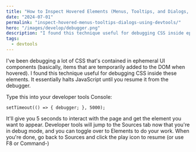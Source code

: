 ```yaml
---
title: "How to Inspect Hovered Elements (Menus, Tooltips, and Dialogs, Oh My)"
date: "2024-07-01"
permalink: "inspect-hovered-menus-tooltips-dialogs-using-devtools/"
hero: "/images/develop/debugger.png"
description: "I found this technique useful for debugging CSS inside ephemeral DOM elements."
tags:
  - devtools
---
```


I've been debugging a lot of CSS that's contained in ephemeral UI components (basically, items that are temporarily added to the DOM when hovered). I found this technique useful for debugging CSS inside these elements. It essentially halts JavaScript until you resume it from the debugger.

Type this into your developer tools Console:

<code>setTimeout(() => { debugger; }, 5000);</code>

It'll give you 5 seconds to interact with the page and get the element you want to appear. Developer tools will jump to the Sources tab now that you're in debug mode, and you can toggle over to Elements to do your work. When you're done, go back to Sources and click the play icon to resume (or use F8 or Command-\)
